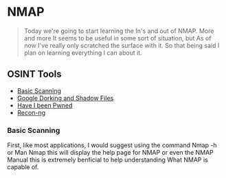 # NMAP

> Today we're going to start learning the In's and out of NMAP. More and more It seems to be useful in some sort of situation, but As of now I've really only scratched the surface with it.
> So that being said I plan on learning everything I can about it.

## OSINT Tools

* [Basic Scanning](#Basic-Scanning)
* [Google Dorking and Shadow Files](#Google-Dorking-and-Shadow-Files)
* [Have I been Pwned](#Have-I-Been-Pwned)
* [Recon-ng](#Recon-ng)


### Basic Scanning

First, like most applications, I would suggest using the command Nmap -h or Man Nmap this will display the help page for NMAP or even the NMAP Manual this is extremely benficial to help understanding What NMAP is capable of.
